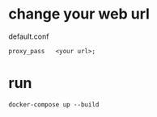 
# change your web url

default.conf
```
proxy_pass   <your url>;
```


# run
```
docker-compose up --build
```
